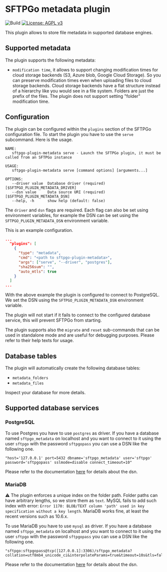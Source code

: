 # SFTPGo metadata plugin

![Build](https://github.com/sftpgo/sftpgo-plugin-metadata/workflows/Build/badge.svg?branch=main&event=push)
[![License: AGPL v3](https://img.shields.io/badge/License-AGPLv3-blue.svg)](https://www.gnu.org/licenses/agpl-3.0)

This plugin allows to store file metadata in supported database engines.

## Supported metadata

The plugin supports the following metadata:

- `modification time`, it allows to support changing modification times for cloud storage backends (S3, Azure blob, Google Cloud Storage). So you can preserve modification times even when uploading files to cloud storage backends. Cloud storage backends have a flat structure instead of a hierarchy like you would see in a file system. Folders are just the prefix of the files. The plugin does not support setting "folder" modification time.

## Configuration

The plugin can be configured within the `plugins` section of the SFTPGo configuration file. To start the plugin you have to use the `serve` subcommand. Here is the usage.

```shell
NAME:
   sftpgo-plugin-metadata serve - Launch the SFTPGo plugin, it must be called from an SFTPGo instance

USAGE:
   sftpgo-plugin-metadata serve [command options] [arguments...]

OPTIONS:
   --driver value  Database driver (required) [$SFTPGO_PLUGIN_METADATA_DRIVER]
   --dsn value     Data source URI (required) [$SFTPGO_PLUGIN_METADATA_DSN]
   --help, -h      show help (default: false)
```

The `driver` and `dsn` flags are required. Each flag can also be set using environment variables, for example the DSN can be set using the `SFTPGO_PLUGIN_METADATA_DSN` environment variable.

This is an example configuration.

```json
...
  "plugins": [
    {
      "type": "metadata",
      "cmd": "<path to sftpgo-plugin-metadata>",
      "args": ["serve", "--driver", "postgres"],
      "sha256sum": "",
      "auto_mtls": true
    }
  ]
...
```

With the above example the plugin is configured to connect to PostgreSQL. We set the DSN using the `SFTPGO_PLUGIN_METADATA_DSN` environment variable.

The plugin will not start if it fails to connect to the configured database service, this will prevent SFTPGo from starting.

The plugin supports also the `migrate` and `reset` sub-commands that can be used in standalone mode and are useful for debugging purposes. Please refer to their help texts for usage.

## Database tables

The plugin will automatically create the following database tables:

- `metadata_folders`
- `metadata_files`

Inspect your database for more details.

## Supported database services

### PostgreSQL

To use Postgres you have to use `postgres` as driver. If you have a database named `sftpgo_metadata` on localhost and you want to connect to it using the user `sftpgo` with the password `sftpgopass` you can use a DSN like the following one.

```shell
"host='127.0.0.1' port=5432 dbname='sftpgo_metadata' user='sftpgo' password='sftpgopass' sslmode=disable connect_timeout=10"
```

Please refer to the documentation [here](https://github.com/go-gorm/postgres) for details about the dsn.

### MariaDB

:warning: The plugin enforces a unique index on the folder path. Folder paths can have arbitrary lengths, so we store them as `text`. MySQL fails to add such index with error: `Error 1170: BLOB/TEXT column 'path' used in key specification without a key length`. MariaDB works fine, at least the recent versions such as 10.6.x.

To use MariaDB you have to use `mysql` as driver. If you have a database named `sftpgo_metadata` on localhost and you want to connect to it using the user `sftpgo` with the password `sftpgopass` you can use a DSN like the following one.

```shell
"sftpgo:sftpgopass@tcp([127.0.0.1]:3306)/sftpgo_metadata?collation=utf8mb4_unicode_ci&interpolateParams=true&timeout=10s&tls=false&writeTimeout=10s&readTimeout=10s&parseTime=true&clientFoundRows=true"
```

Please refer to the documentation [here](https://github.com/go-gorm/mysql) for details about the dsn.
